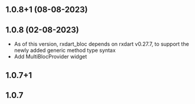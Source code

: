 ## 1.0.8+1 (08-08-2023)
## 1.0.8 (02-08-2023)
* As of this version, rxdart_bloc depends on rxdart v0.27.7, to support the newly added generic method type syntax
* Add MultiBlocProvider widget
## 1.0.7+1
## 1.0.7
